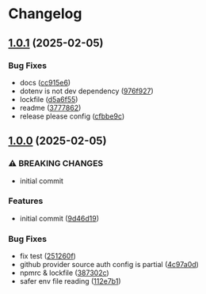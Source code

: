 # Changelog

## [1.0.1](https://github.com/ldm-org/ldm/compare/loose-dependency-manager-v1.0.0...loose-dependency-manager-v1.0.1) (2025-02-05)


### Bug Fixes

* docs ([cc915e6](https://github.com/ldm-org/ldm/commit/cc915e65baef609922befe3ce6b82f563e52936c))
* dotenv is not dev dependency ([976f927](https://github.com/ldm-org/ldm/commit/976f927198d1f51af50333a195f66754eead0328))
* lockfile ([d5a6f55](https://github.com/ldm-org/ldm/commit/d5a6f558a88e230c2b95aa1ebf387e38927924fa))
* readme ([3777862](https://github.com/ldm-org/ldm/commit/3777862dac93a64556e9d2e9e98692597818de60))
* release please config ([cfbbe9c](https://github.com/ldm-org/ldm/commit/cfbbe9c9db851bfcfa276c6d23f36b73fc953e2d))

## [1.0.0](https://github.com/ldm-org/ldm/compare/loose-dependency-manager-v0.0.1...loose-dependency-manager-v1.0.0) (2025-02-05)


### ⚠ BREAKING CHANGES

* initial commit

### Features

* initial commit ([9d46d19](https://github.com/ldm-org/ldm/commit/9d46d1999d2e1a1ce78f78a151fca55a358fc859))


### Bug Fixes

* fix test ([251260f](https://github.com/ldm-org/ldm/commit/251260f0319019aebfa26e44584be67bb2dc6f2a))
* github provider source auth config is partial ([4c97a0d](https://github.com/ldm-org/ldm/commit/4c97a0d600f45f0c3f51a56ad99c8eae6006a5db))
* npmrc & lockfile ([387302c](https://github.com/ldm-org/ldm/commit/387302c7ea9cbce98421ac0bec16054fc51f277f))
* safer env file reading ([112e7b1](https://github.com/ldm-org/ldm/commit/112e7b156c634b8346224cf827e4319763174723))
